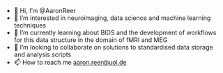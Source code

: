 - 👋 Hi, I’m @AaronReer
- 👀 I’m interested in neuroimaging, data science and machine learning techniques
- 🌱 I’m currently learning about BIDS and the development of workflows for this data structure in the domain of fMRI and MEG
- 💞️ I’m looking to collaborate on solutions to standardised data storage and analysis scripts
- 📫 How to reach me aaron.reer@uol.de

<!---
AaronReer/AaronReer is a ✨ special ✨ repository because its `README.md` (this file) appears on your GitHub profile.
You can click the Preview link to take a look at your changes.
--->
